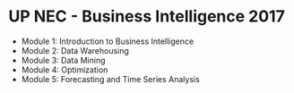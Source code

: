 # UP NEC - Business Intelligence 2017

- Module 1: Introduction to Business Intelligence
- Module 2: Data Warehousing
- Module 3: Data Mining
- Module 4: Optimization
- Module 5: Forecasting and Time Series Analysis
